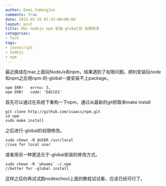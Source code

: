 ```yaml
---
author: Demi_YuHongJun
comments: true
date: 2015-05-25 07:43:08+00:00
layout: post
title: Mac nodejs npm 安装-global包 权限修复
categories:
- Tech
tags:
- javascript
- nodejs
- npm
---
```


最近换成在mac上面玩NodeJs和npm，结果遇到了权限问题。顺利安装玩node和npm之后用npm 的-global一直安装不上package。
 
```  
npm ERR!   errno: 3,
npm ERR!   code: 'EACCES'
```   

首先可以通过在系统下重构一下npm，通过从最新的git抓取来make install

```   
git clone http://github.com/isaacs/npm.git
cd npm
sudo make install
```   

之后进行-global的权限修改。
    
```   
sudo chown -R $USER /usr/local
//use for local user
```    

或者用另一种更适合于-global安装的修改方式。

```
sudo chown -R `whoami` ~/.npm
//better for -global install
```   

这样之后你再试试跑nodeschool上面的教程试试看，应该已经可行了。
